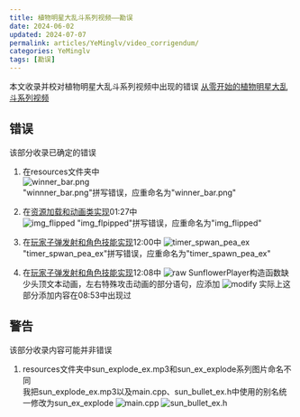 ```yaml
---
title: 植物明星大乱斗系列视频——勘误
date: 2024-06-02
updated: 2024-07-07
permalink: articles/YeMinglv/video_corrigendum/
categories: YeMinglv
tags: [勘误]
---
```

本文收录并校对植物明星大乱斗系列视频中出现的错误
[从零开始的植物明星大乱斗系列视频](https://space.bilibili.com/25864506/channel/collectiondetail?sid=2277932&ctype=0)
<!-- More -->
## 错误
该部分收录已确定的错误  
1. 在resources文件夹中  
![winner_bar.png](articles/YeMinglv/video_corrigendum/winner_bar.png)  
"winnner_bar.png"拼写错误，应重命名为"winner_bar.png"


2. 在[资源加载和动画类实现](https://www.bilibili.com/video/BV1ej421Z77V)01:27中  
![img_flipped](articles/YeMinglv/video_corrigendum/img_flipped.png)
"img_flpipped"拼写错误，应重命名为"img_flipped"


3. 在[玩家子弹发射和角色技能实现](https://www.bilibili.com/video/BV1km421M79S)12:00中
![timer_spwan_pea_ex](articles/YeMinglv/video_corrigendum/timer_spawn_pea_ex.png)  
"timer_spwan_pea_ex"拼写错误，应重命名为"timer_spawn_pea_ex"


4. 在[玩家子弹发射和角色技能实现](https://www.bilibili.com/video/BV1km421M79S)12:08中
![raw](articles/YeMinglv/video_corrigendum/raw.png)
SunflowerPlayer构造函数缺少头顶文本动画，左右特殊攻击动画的部分语句，应添加
![modify](articles/YeMinglv/video_corrigendum/modify.png)
实际上这部分添加内容在08:53中出现过
## 警告
该部分收录内容可能并非错误
1. resources文件夹中sun_explode_ex.mp3和sun_ex_explode系列图片命名不同  
我把sun_explode_ex.mp3以及main.cpp、sun_bullet_ex.h中使用的别名统一修改为sun_ex_explode
![main.cpp](articles/YeMinglv/video_corrigendum/main.png)
![sun_bullet_ex.h](articles/YeMinglv/video_corrigendum/sun_bullet_ex.png)
